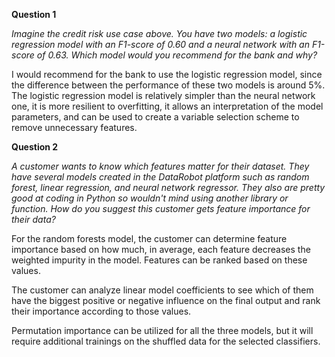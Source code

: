 **Question 1**

*Imagine the credit risk use case above. You have two models: a logistic regression
model with an F1-score of 0.60 and a neural network with an F1-score of 0.63. Which
model would you recommend for the bank and why?*

I would recommend for the bank to use the logistic regression model, since the
difference between the performance of these two models is around 5%. The logistic
regression model is relatively simpler than the neural network one, it is more
resilient to overfitting, it allows an interpretation of the model parameters, and
can be used to create a variable selection scheme to remove unnecessary features.

**Question 2**

*A customer wants to know which features matter for their dataset. They have several
models created in the DataRobot platform such as random forest, linear regression, and
neural network regressor. They also are pretty good at coding in Python so wouldn't
mind using another library or function. How do you suggest this customer gets feature
importance for their data?*

For the random forests model, the customer can determine feature importance
based on how much, in average, each feature decreases the weighted impurity in the model.
Features can be ranked based on these values.

The customer can analyze linear model coefficients to see which of them have the biggest
positive or negative influence on the final output and rank their importance according to
those values.

Permutation importance can be utilized for all the three models, but it will require additional trainings
on the shuffled data for the selected classifiers.
